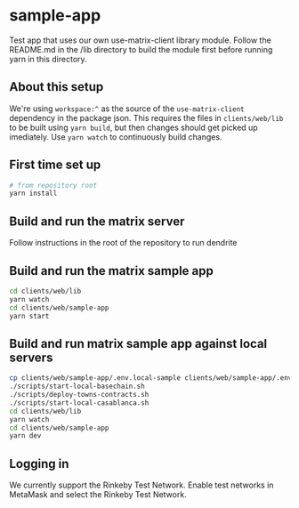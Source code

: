 # sample-app

Test app that uses our own use-matrix-client library module. Follow the README.md in the /lib directory to build the module first before running yarn in this directory.

## About this setup

We're using `workspace:^` as the source of the `use-matrix-client` dependency in the package json. This requires the files in `clients/web/lib` to be built using `yarn build`, but then changes should get picked up imediately. Use `yarn watch` to continuously build changes.

## First time set up

```bash
# from repository root
yarn install
```

## Build and run the matrix server

Follow instructions in the root of the repository to run dendrite

## Build and run the matrix sample app

```bash
cd clients/web/lib
yarn watch
cd clients/web/sample-app
yarn start
```

## Build and run matrix sample app against local servers

```bash
cp clients/web/sample-app/.env.local-sample clients/web/sample-app/.env.local
./scripts/start-local-basechain.sh
./scripts/deploy-towns-contracts.sh
./scripts/start-local-casablanca.sh
cd clients/web/lib
yarn watch
cd clients/web/sample-app
yarn dev
```

## Logging in

We currently support the Rinkeby Test Network. Enable test networks in MetaMask and select the Rinkeby Test Network.
